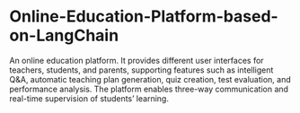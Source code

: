 # Online-Education-Platform-based-on-LangChain
An online education platform. It provides different user interfaces for teachers, students, and parents, supporting features such as intelligent Q&amp;A, automatic teaching plan generation, quiz creation, test evaluation, and performance analysis. The platform enables three-way communication and real-time supervision of students’ learning.

